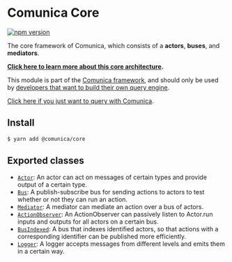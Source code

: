# Comunica Core

[![npm version](https://badge.fury.io/js/%40comunica%2Fcore.svg)](https://www.npmjs.com/package/@comunica/core)

The core framework of Comunica, which consists of a **actors**, **buses**, and **mediators**.

**[Click here to learn more about this core architecture](https://comunica.dev/docs/modify/advanced/architecture_core/).**

This module is part of the [Comunica framework](https://github.com/comunica/comunica),
and should only be used by [developers that want to build their own query engine](https://comunica.dev/docs/modify/).

[Click here if you just want to query with Comunica](https://comunica.dev/docs/query/).

## Install

```bash
$ yarn add @comunica/core
```

## Exported classes

* [`Actor`](https://comunica.github.io/comunica/classes/core.actor-1.html): An actor can act on messages of certain types and provide output of a certain type.
* [`Bus`](https://comunica.github.io/comunica/classes/core.bus-1.html): A publish-subscribe bus for sending actions to actors to test whether or not they can run an action.
* [`Mediator`](https://comunica.github.io/comunica/classes/core.mediator-1.html): A mediator can mediate an action over a bus of actors.
* [`ActionObserver`](https://comunica.github.io/comunica/classes/core.actionobserver-1.html): An ActionObserver can passively listen to Actor.run inputs and outputs for all actors on a certain bus.
* [`BusIndexed`](https://comunica.github.io/comunica/classes/core.busindexed-1.html): A bus that indexes identified actors, so that actions with a corresponding identifier can be published more efficiently.
* [`Logger`](https://comunica.github.io/comunica/classes/core.logger-1.html): A logger accepts messages from different levels and emits them in a certain way.
